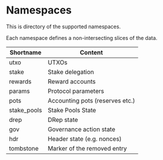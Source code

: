 # Namespaces

This is directory of the supported namespaces.

Each namespace defines a non-intersecting slices of the data.

| Shortname | Content                         |
| --------- | ------------------------------- |
| utxo      | UTXOs                           |
| stake     | Stake delegation                |
| rewards   | Reward accounts                 |
| params    | Protocol parameters             |
| pots      | Accounting pots (reserves etc.) |
| stake_pools       | Stake Pools State                       |
| drep      | DRep state                      |
| gov       | Governance action state         |
| hdr       | Header state (e.g. nonces)      |
| tombstone | Marker of the removed entry     |
